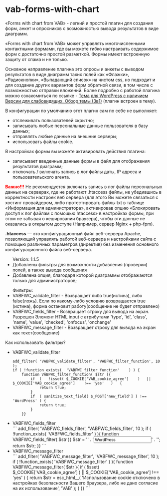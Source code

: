 # vab-forms-with-chart
<p>«Forms with chart from VAB» - легкий и простой плагин для создания форм, анкет и опросников с возможностью вывода результатов в виде диаграмм.</p>
<p>«Forms with chart from VAB» может управлять многочисленными контактными формами, где вы можете гибко настраивать содержимое форм с достаточно простой разметкой. Формы имеют встроенную защиту от спама и не только.</p>
<p>Основное направление плагина это опросы и анкеты с выводом результатов в виде диаграмм таких полей как «Флажки», «Радиокнопки», «Выпадающий список» на чистом css, но подходит и для создание других вариантов форм обратной связи, в том числе с возможностью отправки вложений. Более подробно с работой плагина можно  ознакомиться по ссылке - <a href="https://vi.it-vab.ru/контакты/формы-опросы-анкеты-с-выводом-диаграм/" target="_blank" rel="noopener">Тема для WordPress с наличием Версии для слабовидящих. Обзор темы (3в1)</a>  (плагин встроен в тему).</p>
<p>В конфигурации по умолчанию этот плагин сам по себе не выполняет:</p>
<ul class="ul">
<li>отслеживать пользователей скрытно;</li>
<li>записывать любые персональные данные пользователя в базу данных;</li>
<li>отправлять любые данные на внешние серверы;</li>
<li>использовать файлы cookie.</li>
</ul>
<p>В настройках формы вы можете активировать действия плагина:</p>
<ul class="ul">
<li>записывает введенные данные формы в файл для отображения результатов диаграмм;</li>
<li>отключать / включать запись в лог файлы даты, IP адреса и пользовательского агента.</li>
</ul>
<p><strong style="color: #ff0000;">Важно!!!</strong> Не рекомендуется включать запись в лог файлы персональных данных на серверах, где не работают .htaccess файлы, не убедившись в корректности настроек веб сервера (для этого Вы можете связаться с хостинг провайдером, либо протестировать файлы txt в таблице «Информация для администратора», активировав опцию «<span class="ch">Блокировать доступ к лог файлам с помощью htaccess</span>» в настройках формы, при этом не забывая о кешировании браузера), чтобы эти данные не оказались в открытом доступе (Например, сервер Nginx + php-fpm).</p>
<p><strong>.htaccess</strong> — это конфигурационный файл веб-сервера Apache, позволяющий управлять работой веб-сервера и настройками сайта с помощью различных параметров (директив) без изменения основного конфигурационного файла веб-сервера.</p>
<ul class="ul">
Version: 1.1.5
<li>Добавлены фильтры для возможности добавления (проверки) полей, а также вывода сообщения</li>
<li>Добавлена опция, благодаря которой диаграммы отображаются только для администраторов;</li>
</ul>
<ul class="ul">
Фильтры:
<li>VABFWC_validate_filter - Возвращает либо true(истина), либо false(ложь). Если по какому-либо условию возвращается true (истина), форма остановит работу(сообщение не будет отправлено)</li>
 <li>VABFWC_fields_filter - Возвращает строку для вывода на экран. Разрешен Элемент HTML input с атрибутами 'type', 'id', 'class', 'name', 'value', 'checked', 'onfocus', 'onchange'</li>
 <li>VABFWC_message_filter - Возвращает строку для вывода на экран как текст(сообщение)</li>
</ul>
Как использовать фильтры?

<ul class="ul">
<li>
VABFWC_validate_filter
</li>

```
add_filter( 'VABFWC_validate_filter', 'VABFWC_filter_function', 10 );
if ( !function_exists(	'VABFWC_filter_function'	) )	{
	function VABFWC_filter_function( $str ){
		if	(	!isset(	$_COOKIE['VAB_cookie_agree']	)	||	$_COOKIE['VAB_cookie_agree']	!==	'yes'	)	{
			return true;
		}
		if	( sanitize_text_field( $_POST['new_field'] ) !== 'WordPress' ) {
			return true;
		}
	}}
``` 
<li>
VABFWC_fields_filter
</li>
```
add_filter( 'VABFWC_fields_filter', 'VABFWC_fields_filter', 10 );
if ( !function_exists(	'VABFWC_fields_filter'	) ){
	function VABFWC_fields_filter( $str ){
		$str	=	'<label for="new_field" >' .
							'<input id="new_field" name="new_field" type="text" class="formInput" value="WordPress"/>' .
						'</label>';
		return	$str;
	}}
```
<li>
VABFWC_message_filter
</li>
```
add_filter( 'VABFWC_message_filter', 'VABFWC_message_filter', 10 );
if ( !function_exists(	'VABFWC_message_filter'	) ){
	function VABFWC_message_filter( $str ){
		if	(	!isset(	$_COOKIE['VAB_cookie_agree']	)	||	$_COOKIE['VAB_cookie_agree']	!==	'yes'	)	{
			return $str	=	esc_html__(	'Использование cookie отключено в настройках безопасности Вашего браузера, либо не дано согласие на их использование',	'VAB'	);
		}
	}}
```
</ul>
